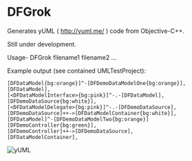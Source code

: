 DFGrok
=========

Generates yUML ( http://yuml.me/ ) code from Objective-C++. 

Still under development. 

Usage- 
DFGrok filename1 filename2 ...

Example output (see contained UMLTestProject):

```
[DFDataModel{bg:orange}]^-[DFDemoDataModelOne{bg:orange}],  
[DFDataModel],
[<DFDataModelInterface>{bg:pink}]^-.-[DFDataModel],
[DFDemoDataSource{bg:white}],
[<DFDataModelDelegate>{bg:pink}]^-.-[DFDemoDataSource],
[DFDemoDataSource]++->[DFDataModelContainer{bg:white}],
[DFDataModel]^-[DFDemoDataModelTwo{bg:orange}]
[DFDemoController{bg:green}],
[DFDemoController]++->[DFDemoDataSource],
[DFDataModelContainer],
```

![yUML](http://notes.darkfunction.com/images/yuml.png)

